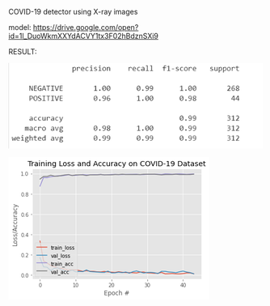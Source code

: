 COVID-19 detector using X-ray images

model: https://drive.google.com/open?id=1l_DuoWkmXXYdACVY1tx3F02hBdznSXi9

RESULT:

![RESULT](https://github.com/ffyyytt/covid-19/blob/master/IMG1.png)

![RESULT](https://github.com/ffyyytt/covid-19/blob/master/IMG2.png)
